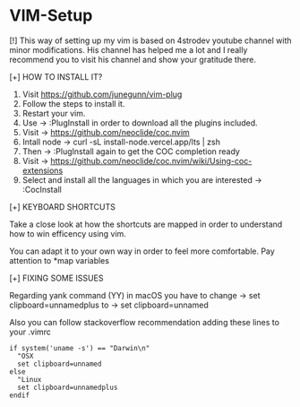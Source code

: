 # VIM-Setup

[!] This way of setting up my vim is based on 4strodev youtube channel with minor modifications. 
    His channel has helped me a lot and I really recommend you to visit his channel and show your gratitude there.

[+] HOW TO INSTALL IT?

1) Visit https://github.com/junegunn/vim-plug 
2) Follow the steps to install it.
3) Restart your vim.
4) Use -> :PlugInstall in order to download all the plugins included.
5) Visit -> https://github.com/neoclide/coc.nvim
6) Intall node -> curl -sL install-node.vercel.app/lts | zsh
7) Then -> :PlugInstall again to get the COC completion ready
8) Visit -> https://github.com/neoclide/coc.nvim/wiki/Using-coc-extensions
9) Select and install all the languages in which you are interested -> :CocInstall
    
[+] KEYBOARD SHORTCUTS

Take a close look at how the shortcuts are mapped in order to understand how to win efficency using vim.
    
You can adapt it to your own way in order to feel more comfortable. Pay attention to *map variables

[+] FIXING SOME ISSUES

Regarding yank command (YY) in macOS you have to change -> set clipboard=unnamedplus to -> set clipboard=unnamed

Also you can follow stackoverflow recommendation adding these lines to your .vimrc

    if system('uname -s') == "Darwin\n"
      "OSX
      set clipboard=unnamed 
    else
      "Linux
      set clipboard=unnamedplus
    endif
